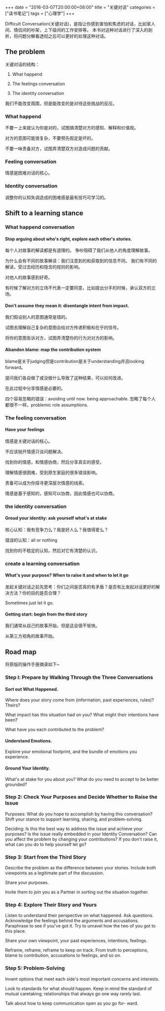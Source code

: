 +++
date = "2016-03-07T20:00:00+08:00"
title = "关键对话"
categories = ["读书笔记"]
tags = ["心理学"]
+++

Difficult Conversation(关键对话)，是指让你感到害怕和焦虑的对话，比如家人间、情侣间的吵架，上下级间的工作安排等。
本书对这种对话进行了深入的剖析，将问题分解看透彻之后可以更好的处理这种对话。

## The problem

关键对话的结构：

1. What happend

2. The feelings conversation

3. The identity conversation

我们不能改变周围，但是能改变的是对待这些挑战的反应。

### What happend

不要一上来就认为你是对的，试图搞清楚对方的感知、解释和价值观。

对方的意图可能很复杂，不要预先假定是坏的。

不要一味责备对方，试图弄清楚双方对造成问题的贡献。

### Feeling conversation

情感是困难对话的核心。

### Identity conversation

调整你的认知失调造成的困难感是最有技巧可学习的。

## Shift to a learning stance

### What happend conversation

#### Stop arguing about who's right, explore each other's stories.

每个人对故事的解读都是有道理的。
争吵阻碍了我们从他人的角度理解故事。

为什么会有不同的故事解读：我们注意到的和获取到的信息不同。
我们有不同的解读，受过去经历和隐含的规则的影响。

对他人的故事感到好奇。

有时候了解对方的立场不代表一定要同意，比如提出分手的时候，承认双方的立场。

#### Don't assume they mean it: disentangle intent from impact.

我们假设别人的意图通常是错的。

试图去理解自己复杂的意图会给对方传递积极和在乎的信号。

将你的意图告诉对方，试图弄清楚你的行为对对方的影响。

#### Abandon blame: map the contribution system

blame是关于judging但是contribution是关于understanding并且looking forward。

提问我们各自做了或没做什么导致了这种结果，可以如何改进。

在此过程中分享情感是必要的。

四个容易忽略的错误：avoiding until now. being approachable. 
忽略了每个人都很不一样。problemic role assumptions.

### The feeling conversation

#### Have your feelings

情感是关键对话的核心。

不应该抛开情感只谈问题解决。

找到你的情感，和情感协商，然后分享真实的感受。

理解情感很困难，受到原生家庭的很多错误影响。

责备可以成为你探寻更深层次情感的线索。

情感是基于感知的，感知可以协商，因此情感也可以协商。

### the identity conversation

#### Groud your identity: ask yourself what's at stake

核心认知：我有竞争力么？我是好人么？我值得爱么？

错误的认知：all or nothing

找到你的不稳定的认知，然后对它有清楚的认识。

### create a learning conversation

#### What's your purpose? When to raise it and when to let it go

发起关键对话之前先思考：你们之间是否真的有矛盾？是否有比发起对话更好的解决方法？你的目的是否合理？

Sometimes just let it go.

#### Getting start: begin from the third story

我们通常从自己的故事开始，但是这会很不愉快。

从第三方视角的故事开始。

## Road map

将原版的操作手册摘录如下~

### Step l: Prepare by Walking Through the Three Conversations

#### Sort out What Happened.

Where does your story come from (information, past experiences, rules)? Theirs?

What impact has this situation had on you? What might their
intentions have been?

What have you each contributed to the problem?

#### Understand Emotions.

Explore your emotional footprint, and the bundle of emotions
you experience.

#### Ground Your Identity.

What's at stake for you about you? What do you need to accept
to be better grounded?

### Step 2: Check Your Purposes and Decide Whether to Raise the Issue

Purposes: What do you hope to accomplish by having this conversation? Shift your stance to support learning, sharing, and
problem-solving.

Deciding: Is this the best way to address the issue and achieve
your purposes? Is the issue really embedded in your Identity
Conversation? Can you affect the problem by changing your
contributions? If you don't raise it, what can you do to help
yourself let go?

### Step 3: Start from the Third Story

Describe the problem as the difference between your stories. 
Include both viewpoints as a legitimate part of the discussion.

Share your purposes.

Invite them to join you as a Partner in sorting out the situation
together.

### Step 4: Explore Their Story and Yours

Listen to understand their perspective on what happened. Ask
questions. Acknowledge the feelings behind the arguments and
accusations. Paraphrase to see if you've got it. Try to unravel
how the two of you got to this place.

Share your own viewpoint, your past experiences, intentions,
feelings.

Reframe, reframe, reframe to keep on track. From truth to
perceptions, blame to contribution, accusations to feelings,
and so on.

### Step 5: Problem-Solving

Invent options that meet each side's most important concerns
and interests.

Look to standards for what should happen. Keep in mind the
standard of mutual caretaking; relationships that always go one
way rarely last.

Talk about how to keep communication open as you go for-
ward.
